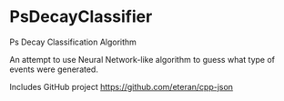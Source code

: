 # PsDecayClassifier
Ps Decay Classification Algorithm

An attempt to use Neural Network-like algorithm to guess what type of events were generated. 

Includes GitHub project https://github.com/eteran/cpp-json
